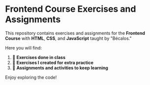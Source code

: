 # Frontend Course Exercises and Assignments

This repository contains exercises and assignments for the **Frontend Course** with **HTML**, **CSS**, and **JavaScript** taught by "Bécalos."

Here you will find:

1. 📘 **Exercises done in class**
2. 📝 **Exercises I created for extra practice**
3. 📂 **Assignments and activities to keep learning**

Enjoy exploring the code!
